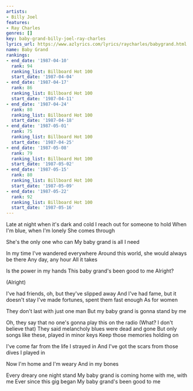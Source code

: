 ```yaml
---
artists:
- Billy Joel
features:
- Ray Charles
genres: []
key: baby-grand-billy-joel-ray-charles
lyrics_url: https://www.azlyrics.com/lyrics/raycharles/babygrand.html
name: Baby Grand
rankings:
- end_date: '1987-04-10'
  rank: 94
  ranking_list: Billboard Hot 100
  start_date: '1987-04-04'
- end_date: '1987-04-17'
  rank: 86
  ranking_list: Billboard Hot 100
  start_date: '1987-04-11'
- end_date: '1987-04-24'
  rank: 80
  ranking_list: Billboard Hot 100
  start_date: '1987-04-18'
- end_date: '1987-05-01'
  rank: 75
  ranking_list: Billboard Hot 100
  start_date: '1987-04-25'
- end_date: '1987-05-08'
  rank: 79
  ranking_list: Billboard Hot 100
  start_date: '1987-05-02'
- end_date: '1987-05-15'
  rank: 80
  ranking_list: Billboard Hot 100
  start_date: '1987-05-09'
- end_date: '1987-05-22'
  rank: 92
  ranking_list: Billboard Hot 100
  start_date: '1987-05-16'
---
```


Late at night when it's dark and cold
I reach out for someone to hold
When I'm blue, when I'm lonely
She comes through

She's the only one who can
My baby grand is all I need

In my time I've wandered everywhere
Around this world, she would always be there
Any day, any hour
All it takes

Is the power in my hands
This baby grand's been good to me
Alright?

(Alright)

I've had friends, oh, but they've slipped away
And I've had fame, but it doesn't stay
I've made fortunes, spent them fast enough
As for women

They don't last with just one man
But my baby grand is gonna stand by me

Oh, they say that no one's gonna play this on the radio
(What? I don't believe that)
They said melancholy blues were dead and gone
But only songs like these, played in minor keys
Keep those memories holding on

I've come far from the life I strayed in
And I've got the scars from those dives I played in

Now I'm home and I'm weary
And in my bones

Every dreary one night stand
My baby grand is coming home with me, with me
Ever since this gig began
My baby grand's been good to me



